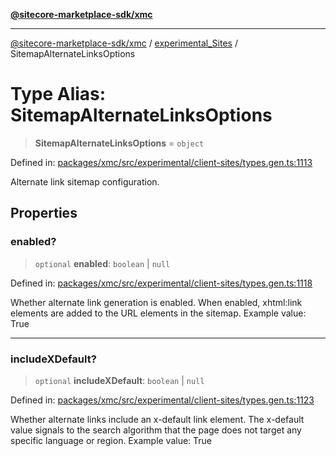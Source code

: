 [**@sitecore-marketplace-sdk/xmc**](../../../../README.md)

***

[@sitecore-marketplace-sdk/xmc](../../../../README.md) / [experimental\_Sites](../README.md) / SitemapAlternateLinksOptions

# Type Alias: SitemapAlternateLinksOptions

> **SitemapAlternateLinksOptions** = `object`

Defined in: [packages/xmc/src/experimental/client-sites/types.gen.ts:1113](https://github.com/Sitecore/marketplace-sdk/blob/main/packages/xmc/src/experimental/client-sites/types.gen.ts#L1113)

Alternate link sitemap configuration.

## Properties

### enabled?

> `optional` **enabled**: `boolean` \| `null`

Defined in: [packages/xmc/src/experimental/client-sites/types.gen.ts:1118](https://github.com/Sitecore/marketplace-sdk/blob/main/packages/xmc/src/experimental/client-sites/types.gen.ts#L1118)

Whether alternate link generation is enabled. When enabled, xhtml:link elements are added to the URL elements in the sitemap.
Example value: True

***

### includeXDefault?

> `optional` **includeXDefault**: `boolean` \| `null`

Defined in: [packages/xmc/src/experimental/client-sites/types.gen.ts:1123](https://github.com/Sitecore/marketplace-sdk/blob/main/packages/xmc/src/experimental/client-sites/types.gen.ts#L1123)

Whether alternate links include an x-default link element. The x-default value signals to the search algorithm that the page does not target any specific language or region.
Example value: True
